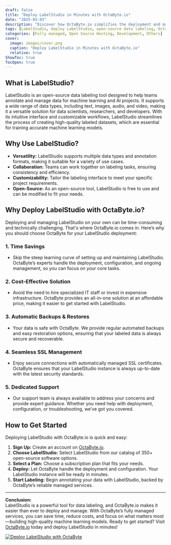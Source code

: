 ```yaml
---
draft: false
title: "Deploy LabelStudio in Minutes with OctaByte.io"
date: "2025-03-03"
description: "Discover how OctaByte.io simplifies the deployment and management of LabelStudio, a powerful open-source data labeling tool. Save time, reduce costs, and enjoy seamless integration with OctaByte's fully managed services."
tags: [LabelStudio, deploy LabelStudio, open-source data labeling, OctaByte, managed LabelStudio, data annotation, AI/ML labeling, automated backups, SSL management, cost-effective software deployment]
categories: [Fully managed, Open Source Hosting, Development, Others]
cover:
  image: images/cover.png
  caption: "Deploy LabelStudio in Minutes with OctaByte.io"
  relative: true
ShowToc: true
TocOpen: true
---
```



## What is LabelStudio?

LabelStudio is an open-source data labeling tool designed to help teams annotate and manage data for machine learning and AI projects. It supports a wide range of data types, including text, images, audio, and video, making it a versatile solution for data scientists, researchers, and developers. With its intuitive interface and customizable workflows, LabelStudio streamlines the process of creating high-quality labeled datasets, which are essential for training accurate machine learning models.

## Why Use LabelStudio?

- **Versatility:** LabelStudio supports multiple data types and annotation formats, making it suitable for a variety of use cases.
- **Collaboration:** Teams can work together on labeling tasks, ensuring consistency and efficiency.
- **Customizability:** Tailor the labeling interface to meet your specific project requirements.
- **Open-Source:** As an open-source tool, LabelStudio is free to use and can be modified to fit your needs.

## Why Deploy LabelStudio with OctaByte.io?

Deploying and managing LabelStudio on your own can be time-consuming and technically challenging. That's where OctaByte.io comes in. Here’s why you should choose OctaByte for your LabelStudio deployment:

### 1. **Time Savings**
   - Skip the steep learning curve of setting up and maintaining LabelStudio. OctaByte’s experts handle the deployment, configuration, and ongoing management, so you can focus on your core tasks.

### 2. **Cost-Effective Solution**
   - Avoid the need to hire specialized IT staff or invest in expensive infrastructure. OctaByte provides an all-in-one solution at an affordable price, making it easier to get started with LabelStudio.

### 3. **Automatic Backups & Restores**
   - Your data is safe with OctaByte. We provide regular automated backups and easy restoration options, ensuring that your labeled data is always secure and recoverable.

### 4. **Seamless SSL Management**
   - Enjoy secure connections with automatically managed SSL certificates. OctaByte ensures that your LabelStudio instance is always up-to-date with the latest security standards.

### 5. **Dedicated Support**
   - Our support team is always available to address your concerns and provide expert guidance. Whether you need help with deployment, configuration, or troubleshooting, we’ve got you covered.

## How to Get Started

Deploying LabelStudio with OctaByte.io is quick and easy:

1. **Sign Up:** Create an account on [OctaByte.io](https://octabyte.io).
2. **Choose LabelStudio:** Select LabelStudio from our catalog of 350+ open-source software options.
3. **Select a Plan:** Choose a subscription plan that fits your needs.
4. **Deploy:** Let OctaByte handle the deployment and configuration. Your LabelStudio instance will be ready in minutes.
5. **Start Labeling:** Begin annotating your data with LabelStudio, backed by OctaByte’s reliable managed services.

---

**Conclusion:**  
LabelStudio is a powerful tool for data labeling, and OctaByte.io makes it easier than ever to deploy and manage. With OctaByte’s fully managed services, you can save time, reduce costs, and focus on what matters most—building high-quality machine learning models. Ready to get started? Visit [OctaByte.io](https://octabyte.io) today and deploy LabelStudio in minutes!

[![Deploy LabelStudio with OctaByte](/images/deploy-on-octabyte.png)](https://octabyte.io/fully-managed-open-source-services/development/others/labelstudio)